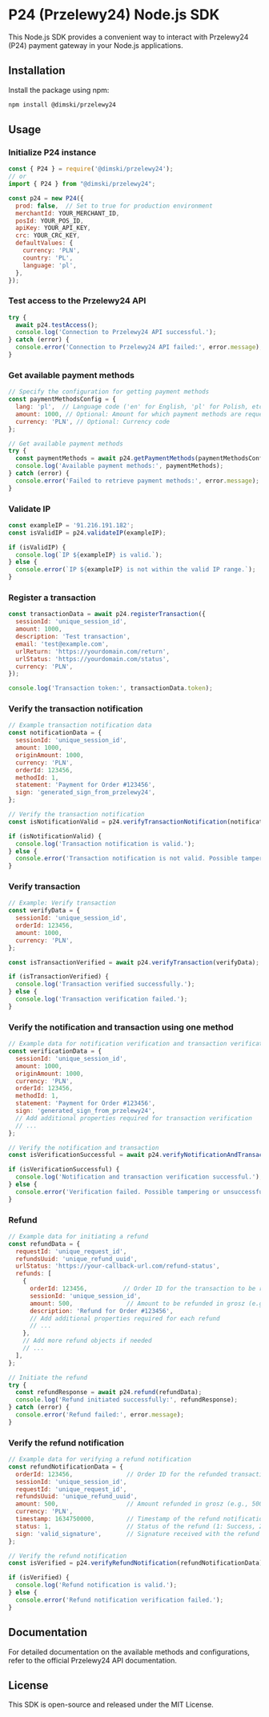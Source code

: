 # P24 (Przelewy24) Node.js SDK

This Node.js SDK provides a convenient way to interact with Przelewy24 (P24) payment gateway in your Node.js applications.

## Installation

Install the package using npm:

```bash
npm install @dimski/przelewy24
```

## Usage

### Initialize P24 instance

```javascript
const { P24 } = require('@dimski/przelewy24');
// or
import { P24 } from "@dimski/przelewy24";

const p24 = new P24({
  prod: false,  // Set to true for production environment
  merchantId: YOUR_MERCHANT_ID,
  posId: YOUR_POS_ID,
  apiKey: YOUR_API_KEY,
  crc: YOUR_CRC_KEY,
  defaultValues: {
    currency: 'PLN',
    country: 'PL',
    language: 'pl',
  },
});
```

### Test access to the Przelewy24 API

```javascript
try {
  await p24.testAccess();
  console.log('Connection to Przelewy24 API successful.');
} catch (error) {
  console.error('Connection to Przelewy24 API failed:', error.message);
}
```

### Get available payment methods

```javascript
// Specify the configuration for getting payment methods
const paymentMethodsConfig = {
  lang: 'pl',  // Language code ('en' for English, 'pl' for Polish, etc.)
  amount: 1000, // Optional: Amount for which payment methods are requested
  currency: 'PLN', // Optional: Currency code
};

// Get available payment methods
try {
  const paymentMethods = await p24.getPaymentMethods(paymentMethodsConfig);
  console.log('Available payment methods:', paymentMethods);
} catch (error) {
  console.error('Failed to retrieve payment methods:', error.message);
}
```

### Validate IP

```javascript
const exampleIP = '91.216.191.182';
const isValidIP = p24.validateIP(exampleIP);

if (isValidIP) {
  console.log(`IP ${exampleIP} is valid.`);
} else {
  console.error(`IP ${exampleIP} is not within the valid IP range.`);
}
```

### Register a transaction

```javascript
const transactionData = await p24.registerTransaction({
  sessionId: 'unique_session_id',
  amount: 1000,
  description: 'Test transaction',
  email: 'test@example.com',
  urlReturn: 'https://yourdomain.com/return',
  urlStatus: 'https://yourdomain.com/status',
  currency: 'PLN',
});

console.log('Transaction token:', transactionData.token);
```

### Verify the transaction notification

```javascript
// Example transaction notification data
const notificationData = {
  sessionId: 'unique_session_id',
  amount: 1000,
  originAmount: 1000,
  currency: 'PLN',
  orderId: 123456,
  methodId: 1,
  statement: 'Payment for Order #123456',
  sign: 'generated_sign_from_przelewy24',
};

// Verify the transaction notification
const isNotificationValid = p24.verifyTransactionNotification(notificationData);

if (isNotificationValid) {
  console.log('Transaction notification is valid.');
} else {
  console.error('Transaction notification is not valid. Possible tampering detected.');
}
```

### Verify transaction

```javascript
// Example: Verify transaction
const verifyData = {
  sessionId: 'unique_session_id',
  orderId: 123456,
  amount: 1000,
  currency: 'PLN',
};

const isTransactionVerified = await p24.verifyTransaction(verifyData);

if (isTransactionVerified) {
  console.log('Transaction verified successfully.');
} else {
  console.log('Transaction verification failed.');
}
```

### Verify the notification and transaction using one method

```javascript
// Example data for notification verification and transaction verification
const verificationData = {
  sessionId: 'unique_session_id',
  amount: 1000,
  originAmount: 1000,
  currency: 'PLN',
  orderId: 123456,
  methodId: 1,
  statement: 'Payment for Order #123456',
  sign: 'generated_sign_from_przelewy24',
  // Add additional properties required for transaction verification
  // ...
};

// Verify the notification and transaction
const isVerificationSuccessful = await p24.verifyNotificationAndTransaction(verificationData);

if (isVerificationSuccessful) {
  console.log('Notification and transaction verification successful.');
} else {
  console.error('Verification failed. Possible tampering or unsuccessful transaction.');
}
```

### Refund

```javascript
// Example data for initiating a refund
const refundData = {
  requestId: 'unique_request_id',
  refundsUuid: 'unique_refund_uuid',
  urlStatus: 'https://your-callback-url.com/refund-status',
  refunds: [
    {
      orderId: 123456,          // Order ID for the transaction to be refunded
      sessionId: 'unique_session_id',
      amount: 500,               // Amount to be refunded in grosz (e.g., 500 grosz = 5 PLN)
      description: 'Refund for Order #123456',
      // Add additional properties required for each refund
      // ...
    },
    // Add more refund objects if needed
    // ...
  ],
};

// Initiate the refund
try {
  const refundResponse = await p24.refund(refundData);
  console.log('Refund initiated successfully:', refundResponse);
} catch (error) {
  console.error('Refund failed:', error.message);
}
```

### Verify the refund notification

```javascript
// Example data for verifying a refund notification
const refundNotificationData = {
  orderId: 123456,               // Order ID for the refunded transaction
  sessionId: 'unique_session_id',
  requestId: 'unique_request_id',
  refundsUuid: 'unique_refund_uuid',
  amount: 500,                   // Amount refunded in grosz (e.g., 500 grosz = 5 PLN)
  currency: 'PLN',
  timestamp: 1634750000,         // Timestamp of the refund notification
  status: 1,                     // Status of the refund (1: Success, 2: Rejected)
  sign: 'valid_signature',       // Signature received with the refund notification
};

// Verify the refund notification
const isVerified = p24.verifyRefundNotification(refundNotificationData);

if (isVerified) {
  console.log('Refund notification is valid.');
} else {
  console.error('Refund notification verification failed.');
}
```

## Documentation

For detailed documentation on the available methods and configurations, refer to the official Przelewy24 API documentation.

## License

This SDK is open-source and released under the MIT License.
